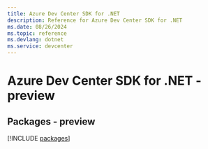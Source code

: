 ```yaml
---
title: Azure Dev Center SDK for .NET
description: Reference for Azure Dev Center SDK for .NET
ms.date: 08/26/2024
ms.topic: reference
ms.devlang: dotnet
ms.service: devcenter
---
```

# Azure Dev Center SDK for .NET - preview
## Packages - preview
[!INCLUDE [packages](dev-center-index.md)]